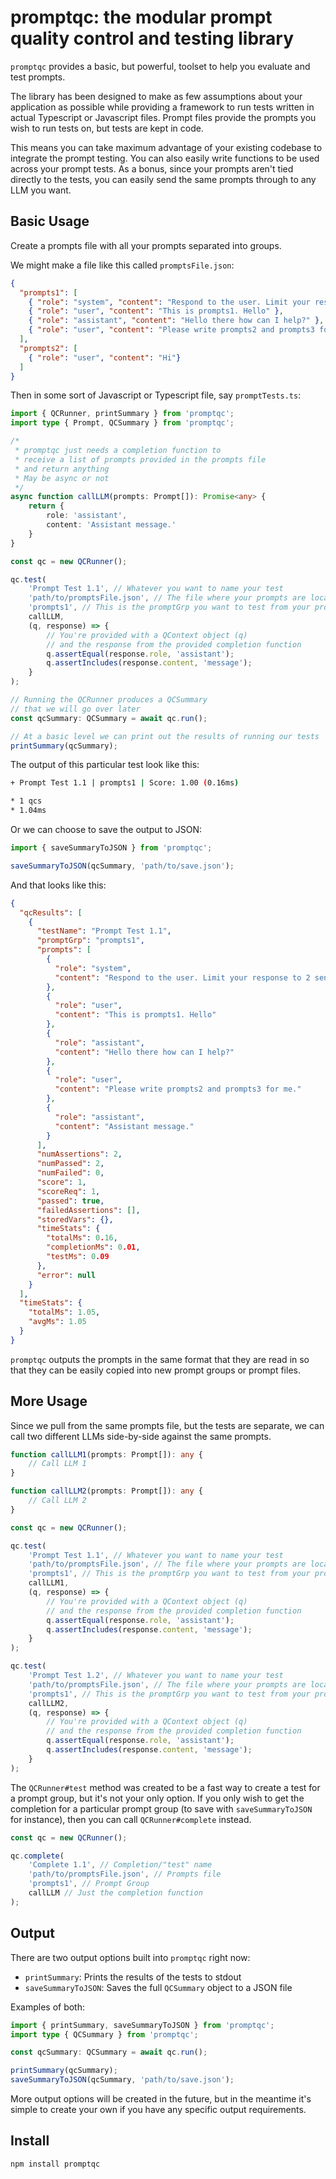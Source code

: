 # promptqc: the modular prompt quality control and testing library

`promptqc` provides a basic, but powerful, toolset to help you evaluate and test prompts.

The library has been designed to make as few assumptions about your application
as possible while providing a framework to run tests written in actual Typescript or Javascript files.
Prompt files provide the prompts you wish to run tests on, but tests are kept in code.

This means you can take maximum advantage of your existing codebase to integrate the prompt testing.
You can also easily write functions to be used across your prompt tests. As a bonus, since your
prompts aren't tied directly to the tests, you can easily send the same prompts through to any
LLM you want.

## Basic Usage

Create a prompts file with all your prompts separated into groups.

We might make a file like this called `promptsFile.json`:

```json
{
  "prompts1": [
    { "role": "system", "content": "Respond to the user. Limit your response to 2 sentences."},
    { "role": "user", "content": "This is prompts1. Hello" },
    { "role": "assistant", "content": "Hello there how can I help?" },
    { "role": "user", "content": "Please write prompts2 and prompts3 for me."}
  ],
  "prompts2": [
    { "role": "user", "content": "Hi"}
  ]
}
```

Then in some sort of Javascript or Typescript file, say `promptTests.ts`:

```typescript
import { QCRunner, printSummary } from 'promptqc';
import type { Prompt, QCSummary } from 'promptqc';

/*
 * promptqc just needs a completion function to
 * receive a list of prompts provided in the prompts file
 * and return anything
 * May be async or not
 */
async function callLLM(prompts: Prompt[]): Promise<any> {
    return {
        role: 'assistant',
        content: 'Assistant message.'
    }
}

const qc = new QCRunner();

qc.test(
    'Prompt Test 1.1', // Whatever you want to name your test
    'path/to/promptsFile.json', // The file where your prompts are located
    'prompts1', // This is the promptGrp you want to test from your prompts file
    callLLM,
    (q, response) => {
        // You're provided with a QContext object (q)
        // and the response from the provided completion function
        q.assertEqual(response.role, 'assistant');
        q.assertIncludes(response.content, 'message');
    }
);

// Running the QCRunner produces a QCSummary
// that we will go over later
const qcSummary: QCSummary = await qc.run();

// At a basic level we can print out the results of running our tests
printSummary(qcSummary);
```

The output of this particular test look like this:

```bash
+ Prompt Test 1.1 | prompts1 | Score: 1.00 (0.16ms)

* 1 qcs
* 1.04ms
```

Or we can choose to save the output to JSON:

```typescript
import { saveSummaryToJSON } from 'promptqc';

saveSummaryToJSON(qcSummary, 'path/to/save.json');
```

And that looks like this:

```json
{
  "qcResults": [
    {
      "testName": "Prompt Test 1.1",
      "promptGrp": "prompts1",
      "prompts": [
        {
          "role": "system",
          "content": "Respond to the user. Limit your response to 2 sentences."
        },
        {
          "role": "user",
          "content": "This is prompts1. Hello"
        },
        {
          "role": "assistant",
          "content": "Hello there how can I help?"
        },
        {
          "role": "user",
          "content": "Please write prompts2 and prompts3 for me."
        },
        {
          "role": "assistant",
          "content": "Assistant message."
        }
      ],
      "numAssertions": 2,
      "numPassed": 2,
      "numFailed": 0,
      "score": 1,
      "scoreReq": 1,
      "passed": true,
      "failedAssertions": [],
      "storedVars": {},
      "timeStats": {
        "totalMs": 0.16,
        "completionMs": 0.01,
        "testMs": 0.09
      },
      "error": null
    }
  ],
  "timeStats": {
    "totalMs": 1.05,
    "avgMs": 1.05
  }
}
```

`promptqc` outputs the prompts in the same format that they are read in so that they can be easily
copied into new prompt groups or prompt files.

## More Usage

Since we pull from the same prompts file, but the tests are separate, we can call two different LLMs side-by-side against the same prompts.

```typescript
function callLLM1(prompts: Prompt[]): any {
    // Call LLM 1
}

function callLLM2(prompts: Prompt[]): any {
    // Call LLM 2
}

const qc = new QCRunner();

qc.test(
    'Prompt Test 1.1', // Whatever you want to name your test
    'path/to/promptsFile.json', // The file where your prompts are located
    'prompts1', // This is the promptGrp you want to test from your prompts file
    callLLM1,
    (q, response) => {
        // You're provided with a QContext object (q)
        // and the response from the provided completion function
        q.assertEqual(response.role, 'assistant');
        q.assertIncludes(response.content, 'message');
    }
);

qc.test(
    'Prompt Test 1.2', // Whatever you want to name your test
    'path/to/promptsFile.json', // The file where your prompts are located
    'prompts1', // This is the promptGrp you want to test from your prompts file
    callLLM2,
    (q, response) => {
        // You're provided with a QContext object (q)
        // and the response from the provided completion function
        q.assertEqual(response.role, 'assistant');
        q.assertIncludes(response.content, 'message');
    }
);
```

The `QCRunner#test` method was created to be a fast way to create a test for a prompt group, but it's not your only option.
If you only wish to get the completion for a particular prompt group (to save with `saveSummaryToJSON` for instance),
then you can call `QCRunner#complete` instead.

```typescript
const qc = new QCRunner();

qc.complete(
    'Complete 1.1', // Completion/"test" name
    'path/to/promptsFile.json', // Prompts file
    'prompts1', // Prompt Group
    callLLM // Just the completion function
);
```

## Output

There are two output options built into `promptqc` right now:

- `printSummary`: Prints the results of the tests to stdout
- `saveSummaryToJSON`: Saves the full `QCSummary` object to a JSON file

Examples of both:

```typescript
import { printSummary, saveSummaryToJSON } from 'promptqc';
import type { QCSummary } from 'promptqc';

const qcSummary: QCSummary = await qc.run();

printSummary(qcSummary);
saveSummaryToJSON(qcSummary, 'path/to/save.json');
```

More output options will be created in the future, but in the meantime it's simple to create your own
if you have any specific output requirements.

## Install

`npm install promptqc`
